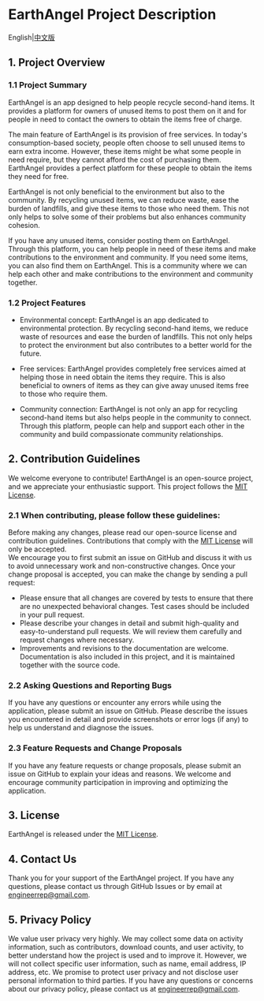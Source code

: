 # EarthAngel Project Description
English|[中文版](https://github.com/engineerrep/EarthAngel/blob/main/README_CN.md)

## 1. Project Overview
### 1.1 Project Summary
EarthAngel is an app designed to help people recycle second-hand items. It provides a platform for owners of unused items to post them on it and for people in need to contact the owners to obtain the items free of charge.

The main feature of EarthAngel is its provision of free services. In today's consumption-based society, people often choose to sell unused items to earn extra income. However, these items might be what some people in need require, but they cannot afford the cost of purchasing them. EarthAngel provides a perfect platform for these people to obtain the items they need for free.

EarthAngel is not only beneficial to the environment but also to the community. By recycling unused items, we can reduce waste, ease the burden of landfills, and give these items to those who need them. This not only helps to solve some of their problems but also enhances community cohesion.

If you have any unused items, consider posting them on EarthAngel. Through this platform, you can help people in need of these items and make contributions to the environment and community. If you need some items, you can also find them on EarthAngel. This is a community where we can help each other and make contributions to the environment and community together.

### 1.2 Project Features
- Environmental concept: EarthAngel is an app dedicated to environmental protection. By recycling second-hand items, we reduce waste of resources and ease the burden of landfills. This not only helps to protect the environment but also contributes to a better world for the future.
  
- Free services: EarthAngel provides completely free services aimed at helping those in need obtain the items they require. This is also beneficial to owners of items as they can give away unused items free to those who require them.
  
- Community connection: EarthAngel is not only an app for recycling second-hand items but also helps people in the community to connect. Through this platform, people can help and support each other in the community and build compassionate community relationships.

## 2. Contribution Guidelines
We welcome everyone to contribute! EarthAngel is an open-source project, and we appreciate your enthusiastic support. This project follows the [MIT License](https://github.com/engineerrep/EarthAngel/blob/main/LICENSE).
### 2.1 When contributing, please follow these guidelines:

Before making any changes, please read our open-source license and contribution guidelines. Contributions that comply with the [MIT License](https://github.com/engineerrep/EarthAngel/blob/main/LICENSE) will only be accepted.  
We encourage you to first submit an issue on GitHub and discuss it with us to avoid unnecessary work and non-constructive changes. Once your change proposal is accepted, you can make the change by sending a pull request:  
- Please ensure that all changes are covered by tests to ensure that there are no unexpected behavioral changes. Test cases should be included in your pull request.
- Please describe your changes in detail and submit high-quality and easy-to-understand pull requests. We will review them carefully and request changes where necessary.
- Improvements and revisions to the documentation are welcome. Documentation is also included in this project, and it is maintained together with the source code.

### 2.2 Asking Questions and Reporting Bugs
If you have any questions or encounter any errors while using the application, please submit an issue on GitHub. Please describe the issues you encountered in detail and provide screenshots or error logs (if any) to help us understand and diagnose the issues.

### 2.3 Feature Requests and Change Proposals
If you have any feature requests or change proposals, please submit an issue on GitHub to explain your ideas and reasons. We welcome and encourage community participation in improving and optimizing the application.

## 3. License
EarthAngel is released under the [MIT License](https://github.com/engineerrep/EarthAngel/blob/main/LICENSE).

## 4. Contact Us
Thank you for your support of the EarthAngel project. If you have any questions, please contact us through GitHub Issues or by email at [engineerrep@gmail.com](mailto:engineerrep@gmail.com).

## 5. Privacy Policy
We value user privacy very highly. We may collect some data on activity information, such as contributors, download counts, and user activity, to better understand how the project is used and to improve it. However, we will not collect specific user information, such as name, email address, IP address, etc. We promise to protect user privacy and not disclose user personal information to third parties. If you have any questions or concerns about our privacy policy, please contact us at [engineerrep@gmail.com](mailto:engineerrep@gmail.com).
